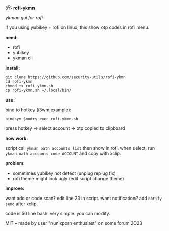ðŸ›  **rofi-ykmn**

*ykman gui for rofi*

if you using yubikey + rofi on linux, this show otp codes in rofi menu.

**need:**
- rofi
- yubikey
- ykman cli

**install:**

```
git clone https://github.com/security-utils/rofi-ykmn
cd rofi-ykmn  
chmod +x rofi-ykmn.sh
cp rofi-ykmn.sh ~/.local/bin/
```

**use:**

bind to hotkey (i3wm example):

```
bindsym $mod+y exec rofi-ykmn.sh
```

press hotkey → select account → otp copied to clipboard

**how work:**

script call `ykman oath accounts list` then show in rofi. when select, run `ykman oath accounts code ACCOUNT` and copy with xclip.

**problem:**

- sometimes yubikey not detect (unplug replug fix)
- rofi theme might look ugly (edit script change theme)

**improve:**

want add qr code scan? edit line 23 in script. want notification? add `notify-send` after xclip.

code is 50 line bash. very simple. you can modify.

MIT • made by user "r/unixporn enthusiast" on some forum 2023
